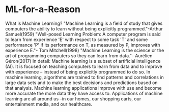 # ML-for-a-Reason

What is Machine Learning?
"Machine Learning is a field of study that gives computers the ability to learn without being explicitly programmed."-Arthur Samuel(1959)
"Well-posed Learning Problem: A computer program is said to learn from experience 'E' with respect to some task 'T' and some performance 'P' if its performance on T, as measured by P, improves with experience E."- Tom Mitchell(1998)
"Machine Learning is the science or the art of programming computers so they can learn from data."- Aurélien Géron(2017)
In detail:
Machine learning is a subset of artificial intelligence (AI). It is focused on teaching computers to learn from data and to improve with experience – instead of being explicitly programmed to do so. In machine learning, algorithms are trained to find patterns and correlations in large data sets and to make the best decisions and predictions based on that analysis. Machine learning applications improve with use and become more accurate the more data they have access to. Applications of machine learning are all around us –in our homes, our shopping carts, our entertainment media, and our healthcare.
